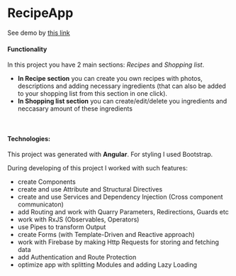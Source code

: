 # RecipeApp
See demo by [this link](https://zoromari.github.io/recipes-and-shopping-lists) 



#### Functionality

In this project you have 2 main sections: *Recipes* and *Shopping list*. 
- **In Recipe section** you can create you own recipes with photos, descriptions and adding necessary ingredients (that can also be added to your shopping list from this section in one click). 
- **In Shopping list section** you can create/edit/delete you ingredients and neccasary amount of these ingredients

<br>

#### Technologies:

This project was generated with **Angular**.
For styling I used Bootstrap.

During developing of this project I worked with such features: 
- create Components
- create and use Attribute and Structural Directives
- create and use Services and Dependency Injection (Cross component communicaton)
- add Routing and work with Quarry Parameters, Redirections, Guards etc
- work with RxJS (Observables, Operators)
- use Pipes to transform Output
- create Forms (with Template-Driven and Reactive approach)
- work with Firebase by making Http Requests for storing and fetching data
- add Authentication and Route Protection
- optimize app with splitting Modules and adding Lazy Loading 



